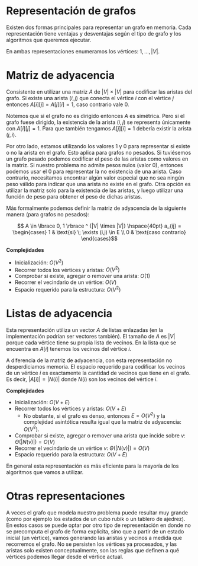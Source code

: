 # Representación de grafos

Existen dos formas principales para representar un grafo en memoria. Cada representación tiene ventajas y desventajas según el tipo de grafo y los algoritmos que queremos ejecutar.

En ambas representaciones enumeramos los vértices: $1, \dots, |V|$.

# Matriz de adyacencia

Consistente en utilizar una matriz $A$ de $|V| \times |V|$ para codificar las aristas del grafo. Si existe una arista $(i, j)$ que conecta el vértice $i$ con el vértice $j$ entonces $A[i][j] = A[j][i] = 1$, caso contrario vale 0.

Notemos que si el grafo no es dirigido entonces $A$ es simétrica. Pero si el grafo fuese dirigido, la existencia de la arista $(i, j)$ se representa únicamente con $A[i][j] = 1$. Para que también tengamos $A[j][i] = 1$ debería existir la arista $(j, i)$.

Por otro lado, estamos utilizando los valores 1 y 0 para representar si existe o no la arista en el grafo. Esto aplica para grafos no pesados. Si tuviésemos un grafo pesado podemos codificar el peso de las aristas como valores en la matriz. Si nuestro problema no admite pesos nulos (valor 0), entonces podemos usar el 0 para representar la no existencia de una arista. Caso contrario, necesitamos encontrar algún valor especial que no sea ningún peso válido para indicar que una arista no existe en el grafo. Otra opción es utilizar la matriz solo para la existencia de las aristas, y luego utilizar una función de peso para obtener el peso de dichas aristas.

Más formalmente podemos definir la matriz de adyacencia de la siguiente manera (para grafos no pesados):

$$
A \in \lbrace 0, 1 \rbrace ^ {|V| \times |V|}
\hspace{40pt}
a_{ij} = \begin{cases}
    1 & \text{si} \; \exists (i,j) \in E \\
    0 & \text{caso contrario}
\end{cases}$$

**Complejidades**

- Inicialización: $O(V^2)$
- Recorrer todos los vértices y aristas: $O(V^2)$
- Comprobar si existe, agregar o remover una arista: $O(1)$
- Recorrer el vecindario de un vértice: $O(V)$
- Espacio requerido para la estructura: $O(V^2)$

# Listas de adyacencia

Esta representación utiliza un vector $A$ de listas enlazadas (en la implementación podrían ser vectores también). El tamaño de $A$ es $|V|$ porque cada vértice tiene su propia lista de vecinos. En la lista que se encuentra en $A[i]$ tenemos los vecinos del vértice $i$.

A diferencia de la matriz de adyacencia, con esta representación no desperdiciamos memoria. El espacio requerido para codificar los vecinos de un vértice $i$ es exactamente la cantidad de vecinos que tiene en el grafo. Es decir, $|A[i]| = |N(i)|$ donde $N(i)$ son los vecinos del vértice $i$.

**Complejidades**

- Inicialización: $O(V + E)$
- Recorrer todos los vértices y aristas: $O(V + E)$
    - No obstante, si el grafo es denso, entonces $E = O(V^2)$ y la complejidad asintótica resulta igual que la matriz de adyacencia: $O(V^2)$.
- Comprobar si existe, agregar o remover una arista que incide sobre $v$: $\Theta(|N(v)|) = O(V)$
- Recorrer el vecindario de un vértice $v$: $\Theta(|N(v)|) = O(V)$
- Espacio requerido para la estructura: $O(V + E)$

En general esta representación es más eficiente para la mayoría de los algoritmos que vamos a utilizar.

# Otras representaciones

A veces el grafo que modela nuestro problema puede resultar muy grande (como por ejemplo los estados de un cubo rubik o un tablero de ajedrez). En estos casos se puede optar por otro tipo de representación en donde no se precomputa el grafo de forma explícita, sino que a partir de un estado inicial (un vértice), vamos generando las aristas y vecinos a medida que recorremos el grafo. No se persisten los vértices ya procesados, y las aristas solo existen conceptualmente, son las reglas que definen a qué vértices podemos llegar desde el vértice actual.
